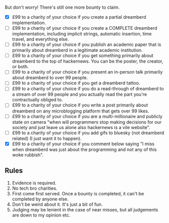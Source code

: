 But don't worry! There's still one more bounty to claim.

- [x] £99 to a charity of your choice if you create a partial dreamberd implementation.
- [ ] £99 to a charity of your choice if you create a COMPLETE dreamberd implementation, including implicit strings, automatic insertion, time travel, and everything else.
- [ ] £99 to a charity of your choice if you publish an academic paper that is primarily about dreamberd in a legitimate academic institution.
- [ ] £99 to a charity of your choice if you get something primarily about dreamberd to the top of hackernews. You can be the poster, the creator, or both.
- [ ] £99 to a charity of your choice if you present an in-person talk primarily about dreamberd to over 99 people.
- [ ] £99 to a charity of your choice if you get a dreamberd tattoo.
- [ ] £99 to a charity of your choice if you do a read-through of dreamberd to a stream of over 99 people and you actually read the part you're contractually obliged to.
- [ ] £99 to a charity of your choice if you write a post primarily about dreamberd on any microblogging platform that gets over 99 likes.
- [ ] £99 to a charity of your choice if you are a multi-millionaire and publicly state on camera "when will programmers stop making decisions for our society and just leave us alone also hackernews is a vile website".
- [ ] £99 to a charity of your choice if you add gifs to bluesky (not dreamberd related) (I just want it to happen).
- [x] £99 to a charity of your choice if you comment below saying "I miss when dreamberd was just about the programming and not any of this woke rubbish".

## Rules

1. Evidence is required.
2. No tech bro charities.
3. First come first served. Once a bounty is completed, it can't be completed by anyone else.
4. Don't be weird about it. It's just a bit of fun.
5. Judging may be lenient in the case of near misses, but all judgements are down to my opinion etc.
